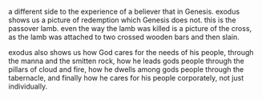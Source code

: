 a different side to the experience of a believer that in Genesis. exodus shows us a picture of redemption which Genesis does not. this is the passover lamb. even the way the lamb was killed is a picture of the cross, as the lamb was attached to two crossed wooden bars and then slain.

exodus also shows us how God cares for the needs of his people, through the manna and the smitten rock, how he leads gods people through the pillars of cloud and fire, how he dwells among gods people through the tabernacle, and finally how he cares for his people corporately, not just individually.
